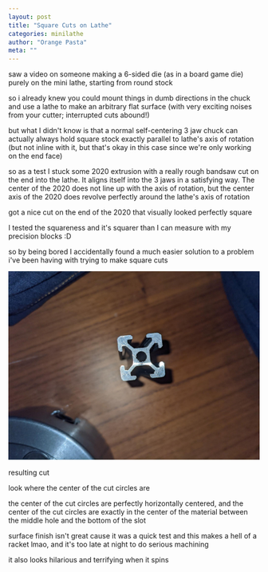 ```yaml
---
layout: post
title: "Square Cuts on Lathe"
categories: minilathe 
author: "Orange Pasta"
meta: ""
---
```


saw a video on someone making a 6-sided die (as in a board game die) purely on the mini lathe, starting from round stock

so i already knew you could mount things in dumb directions in the chuck and use a lathe to make an arbitrary flat surface (with very exciting noises from your cutter; interrupted cuts abound!)

but what I didn't know is that a normal self-centering 3 jaw chuck can actually always hold square stock exactly parallel to lathe's axis of rotation (but not inline with it, but that's okay in this case since we're only working on the end face)

so as a test I stuck some 2020 extrusion with a really rough bandsaw cut on the end into the lathe. It aligns itself into the 3 jaws in a satisfying way. The center of the 2020 does not line up with the axis of rotation, but the center axis of the 2020 does revolve perfectly around the lathe's axis of rotation

got a nice cut on the end of the 2020 that visually looked perfectly square

I tested the squareness and it's squarer than I can measure with my precision blocks :D

so by being bored I accidentally found a much easier solution to a problem i've been having with trying to make square cuts

![](/assets/img/square_cuts/square_cuts.jpeg) 

resulting cut

look where the center of the cut circles are

the center of the cut circles are perfectly horizontally centered, and the center of the cut circles are exactly in the center of the material between the middle hole and the bottom of the slot

surface finish isn't great cause it was a quick test and this makes a hell of a racket lmao, and it's too late at night to do serious machining

it also looks hilarious and terrifying when it spins

